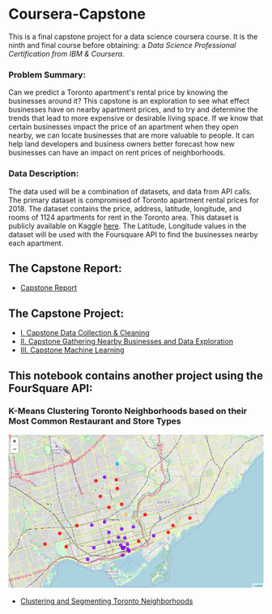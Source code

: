 # Coursera-Capstone

This is a final capstone project for a data science coursera course.  It is the ninth and final course before obtaining: a *Data Science Professional Certification from IBM & Coursera*. 

### Problem Summary:
Can we predict a Toronto apartment's rental price by knowing the businesses around it? This capstone is an exploration to see what effect businesses have on nearby apartment prices, and to try and determine the trends that lead to more expensive or desirable living space. If we know that certain businesses impact the price of an apartment when they open nearby, we can locate businesses that are more valuable to people. It can help land developers and business owners better forecast how new businesses can have an impact on rent prices of neighborhoods.

### Data Description:
The data used will be a combination of datasets, and data from API calls. The primary dataset is compromised of Toronto apartment rental prices for 2018. The dataset contains the price, address, latitude, longitude, and rooms of 1124 apartments for rent in the Toronto area. This dataset is publicly available on Kaggle [here](https://www.kaggle.com/rajacsp/toronto-apartment-price). The Latitude, Longitude values in the dataset will be used with the Foursquare API to find the businesses nearby each apartment.

## The Capstone Report:
- [Capstone Report](Capstone%20Report.md)

## The Capstone Project:
- [I. Capstone Data Collection & Cleaning](Capstone%20Project%20Part%20I.ipynb)
- [II. Capstone Gathering Nearby Businesses and Data Exploration](Capstone%20Project%20Part%20II.ipynb)
- [III. Capstone Machine Learning](Capstone%20Project%20Part%20III.ipynb)

## This notebook contains another project using the FourSquare API:

### K-Means Clustering Toronto Neighborhoods based on their Most Common Restaurant and Store Types
![pic](./images/k-means_clustered_boroughs.PNG)

- [Clustering and Segmenting Toronto Neighborhoods](./Clustering%20and%20Segmenting%20Toronto%20Neighborhoods.ipynb)
